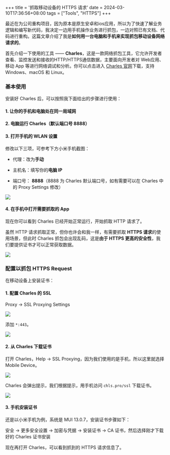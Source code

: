 +++
title = '抓取移动设备的 HTTPS 请求'
date = 2024-03-10T17:36:56+08:00
tags = ["Tools", "HTTPS"]
+++

最近在为公司重构项目，因为原本是原生安卓和ios应用，所以为了快速了解业务逻辑和编写新代码，我决定一边用手机操作业务进行抓包，一边对照已有文档、代码进行重构。这篇文章介绍了我是**如何用一台电脑和手机来实现抓包移动设备网络请求的**。

首先介绍一下使用的工具 —— **Charles**，这是一款网络抓包工具，它允许开发者查看、监控发送和接收的HTTP/HTTPS通信数据，主要面向开发者对 Web应用、移动 App 等进行网络调试和分析。你可以点击进入 [Charles 官网](https://www.charlesproxy.com/)下载，支持 Windows、macOS 和 Linux。

### 基本使用

安装好 Charles 后，可以按照我下面给出的步骤进行使用：

#### 1. 让你的手机和电脑处在同一局域网

#### 2. 电脑运行 Charles（默认端口号 8888）

#### 3. 打开手机的 WLAN 设置

修改以下三项，可参考下方小米手机截图：

- 代理：改为**手动**

- 主机名：填写你的**电脑 IP**

- 端口号： **8888**（8888 为 Charles 默认端口号，如有需要可以在 Charles 中的 Proxy Settings 修改）

![](https://cyl-blog-image.oss-cn-shenzhen.aliyuncs.com/img/202405141801827.png)

#### 4. 在手机中打开需要抓取的 App

现在你可以看到 Charles 已经开始正常运行，开始抓取 HTTP 请求了。

虽然 HTTP 请求抓取正常，但你也许会和我一样，有需要抓取 **HTTPS 请求**的使用场景，但此时 Charles 抓包会出现乱码，这是**由于 HTTPS 更高的安全性**，我们要提供证书才可以正常获取数据。

![](https://cyl-blog-image.oss-cn-shenzhen.aliyuncs.com/img/202405141813564.png)

### 配置以抓包 HTTPS Request

在移动设备上安装证书：

#### 1. 配置 Charles 的 SSL

Proxy -> SSL Proxying Settings

![](https://cyl-blog-image.oss-cn-shenzhen.aliyuncs.com/img/202405141820500.png)

添加 `*:443`。

![](https://cyl-blog-image.oss-cn-shenzhen.aliyuncs.com/img/202405141818660.png)

#### 2. 从 Charles 下载证书

打开 Charles，Help -> SSL Proxying，因为我们使用的是手机，所以这里就选择 Mobile Device。

![](https://cyl-blog-image.oss-cn-shenzhen.aliyuncs.com/img/202405141824077.png)

Charles 会弹出提示，我们根据提示，用手机访问 `chls.pro/ssl` 下载证书。

![](https://cyl-blog-image.oss-cn-shenzhen.aliyuncs.com/img/202405141826786.png)

#### 3. 手机安装证书

还是以小米手机为例，系统是 MUI 13.0.7，安装证书步骤如下：

安全 -> 更多安全设置 -> 加密与凭据 -> 安装证书 -> CA 证书，然后选择刚才下载好的 Charles 证书安装

现在再打开 Charles，可以看到抓到的 HTTPS 请求信息了。

